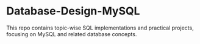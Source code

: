# Database-Design-MySQL
This repo contains topic-wise SQL implementations and practical projects, focusing on MySQL and related database concepts.
